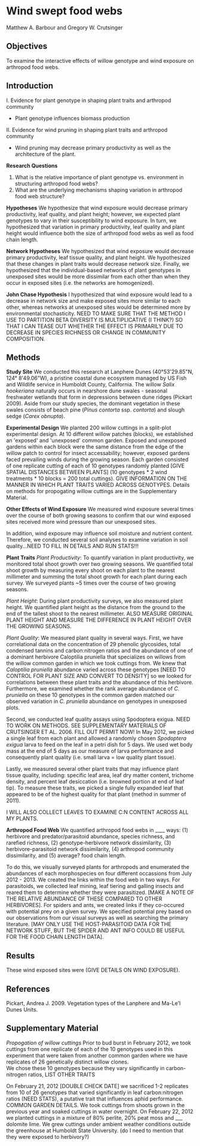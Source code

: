 Wind swept food webs
========================================================

Matthew A. Barbour and Gregory W. Crutsinger


Objectives
----------

To examine the interactive effects of willow genotype and wind exposure on arthropod food webs.


Introduction
------------

I. Evidence for plant genotype in shaping plant traits and arthropod community
- Plant genotype influences biomass production

II. Evidence for wind pruning in shaping plant traits and arthropod community
- Wind pruning may decrease primary productivity as well as the architecture of the plant.

**Research Questions**
1. What is the relative importance of plant genotype vs. environment in structuring arthropod food webs?  
2. What are the underlying mechanisms shaping variation in arthropod food web structure?  

**Hypotheses**
We hypothesize that wind exposure would decrease primary productivity, leaf quality, and plant height; however, we expected plant genotypes to vary in their susceptibility to wind exposure.  In turn, we hypothesized that variation in primary productivity, leaf quality and plant height would influence both the size of arthropod food webs as well as food chain length.

**Network Hypotheses**
We hypothesized that wind exposure would decrease primary productivity, leaf tissue quality, and plant height.  We hypothesized that these changes in plant traits would decrease network size.  Finally, we hypothesized that the individual-based networks of plant genotypes in unexposed sites would be more dissimilar from each other than when they occur in exposed sites (i.e. the networks are homogenized).  

**John Chase Hypothesis**
I hypothesized that wind exposure would lead to a decrease in network size and make exposed sites more similar to each other, whereas networks at unexposed sites would be determined more by environmental stochasticity. NEED TO MAKE SURE THAT THE METHOD I USE TO PARTITION BETA DIVERSITY IS MULTIPLICATIVE (I THINK?) SO THAT I CAN TEASE OUT WHETHER THE EFFECT IS PRIMARILY DUE TO DECREASE IN SPECIES RICHNESS OR CHANGE IN COMMUNITY COMPOSITION.


Methods
-------

**Study Site**
We conducted this research at Lanphere Dunes (40°53'29.85"N, 124° 8'49.06"W), a pristine coastal dune ecosystem managed by US Fish and Wildlife service in Humboldt County, California.  The willow *Salix hookeriana* naturally occurs in nearshore dune swales - seasonal freshwater wetlands that form in depressions between dune ridges (Pickart 2009).  Aside from our study species, the dominant vegetation in these swales consists of beach pine (*Pinus contorta* ssp. *contorta*) and slough sedge (*Carex obnupta*).  

**Experimental Design**
We planted 200 willow cuttings in a split-plot experimental design.  At 10 different willow patches (blocks), we established an 'exposed' and 'unexposed' common garden.  Exposed and unexposed gardens within each block were the same distance from the edge of the willow patch to control for insect accessability; however, exposed gardens faced prevailing winds during the growing season.  Each garden consisted of one replicate cutting of each of 10 genotypes randomly planted [GIVE SPATIAL DISTANCES BETWEEN PLANTS] (10 genotypes * 2 wind treatments * 10 blocks = 200 total cuttings).  GIVE INFORMATION ON THE MANNER IN WHICH PLANT TRAITS VARIED ACROSS GENOTYPES.  Details on methods for propogating willow cuttings are in the Supplementary Material.

**Other Effects of Wind Exposure**
We measured wind exposure several times over the course of both growing seasons to confirm that our wind exposed sites received more wind pressure than our unexposed sites.

In addition, wind exposure may influence soil moisture and nutrient content.  Therefore, we conducted several soil analyses to examine variation in soil quality...NEED TO FILL IN DETAILS AND RUN STATS!!! 

**Plant Traits**
*Plant Productivity*: To quantify variation in plant productivity, we monitored total shoot growth over two growing seasons.  We quantified total shoot growth by measuring every shoot on each plant to the nearest millimeter and summing the total shoot growth for each plant during each survey.  We surveyed plants ~5 times over the course of two growing seasons.

*Plant Height*: During plant productivity surveys, we also measured plant height.  We quantified plant height as the distance from the ground to the end of the tallest shoot to the nearest millimeter. ALSO MEASURE ORIGINAL PLANT HEIGHT AND MEASURE THE DIFFERENCE IN PLANT HEIGHT OVER THE GROWING SEASONS.

*Plant Quality*: We measured plant quality in several ways.  First, we have correlational data on the concentration of 29 phenolic glycosides, total condensed tannins and carbon:nitrogen ratios and the abundance of one of a dominant herbivore Caloptilia pruniella that specializes on willows from the willow common garden in which we took cuttings from.  We knew that *Caloptilia pruniella* abundance varied across these genotypes [NEED TO CONTROL FOR PLANT SIZE AND CONVERT TO DENSITY] so we looked for correlations between these plant traits and the abundance of this herbivore.  Furthermore, we examined whether the rank average abundance of *C. pruniella* on these 10 genotypes in the common garden matched our observed variation in *C. pruniella* abundance on genotypes in unexposed plots.

Second, we conducted leaf quality assays using Spodoptera exigua. NEED TO WORK ON METHODS.  SEE SUPPLEMENTARY MATERIALS OF CRUTSINGER ET AL. 2006.  FILL OUT PERMIT NOW!  In May 2012, we picked a single leaf from each plant and allowed a randomly chosen *Spodoptera exigua* larva to feed on the leaf in a petri dish for 5 days.  We used wet body mass at the end of 5 days as our measure of larva performance and consequently plant quality (i.e. small larva = low quality plant tissue).  

Lastly, we measured several other plant traits that may influence plant tissue quality, including: specific leaf area, leaf dry matter content, trichome density, and percent leaf desiccation (i.e. browned portion at end of leaf tip).  To measure these traits, we picked a single fully expanded leaf that appeared to be of the highest quality for that plant (method in summer of 2011).

I WILL ALSO COLLECT LEAVES TO EXAMINE C:N CONTENT ACROSS ALL MY PLANTS.

**Arthropod Food Web**
We quantified arthropod food webs in ____ ways: (1) herbivore and predator/parasitoid abundance, species richness, and rarefied richness, (2) genotype-herbivore network dissimilarity, (3) herbivore-parasitoid network dissimilarity, (4) arthropod community dissimilarity, and (5) average? food chain length.

To do this, we visually surveyed plants for arthropods and enumerated the abundances of each morphospecies on four different occassions from July 2012 - 2013.  We created the links within the food web in two ways.  For parasitoids, we collected leaf mining, leaf tiering and galling insects and reared them to determine whether they were parasitized.  [MAKE A NOTE OF THE RELATIVE ABUNDANCE OF THESE COMPARED TO OTHER HERBIVORES].  For spiders and ants, we created links if they co-occured with potential prey on a given survey.  We specified potential prey based on our observations from our visual surveys as well as searching the primary literature. [MAY ONLY USE THE HOST-PARASITOID DATA FOR THE NETWORK STUFF, BUT THE SPIDER AND ANT INFO COULD BE USEFUL FOR THE FOOD CHAIN LENGTH DATA].




Results
-------

These wind exposed sites were (GIVE DETAILS ON WIND EXPOSURE).



References
----------

Pickart, Andrea J. 2009. Vegetation types of the Lanphere and Ma-Le'l Dunes Units. 


Supplementary Material
----------------------
*Propogation of willow cuttings*
Prior to bud burst in February 2012, we took cuttings from one replicate of each of the 10 genotypes used in this experiment that were taken from another common garden where we have replicates of 26 genetically distinct willow clones.  
We chose these 10 genotypes because they vary significantly in carbon-nitrogen ratios, LIST OTHER TRAITS

On February 21, 2012 [DOUBLE CHECK DATE] we sacrificed 1-2 replicates from 10 of 26 genotypes that varied significantly in leaf carbon:nitrogen ratios (NEED STATS), a putative trait that influences aphid performance.   COMMON GARDEN DETAILS.  We took cuttings from shoots grown in the previous year and soaked cuttings in water overnight.  On February 22, 2012 we planted cuttings in a mixture of 80% perlite, 20% peat moss and ___ dolomite lime.  We grew cuttings under ambient weather conditions outside the greenhouse at Humboldt State University.  (do I need to mention that they were exposed to herbivory?)

